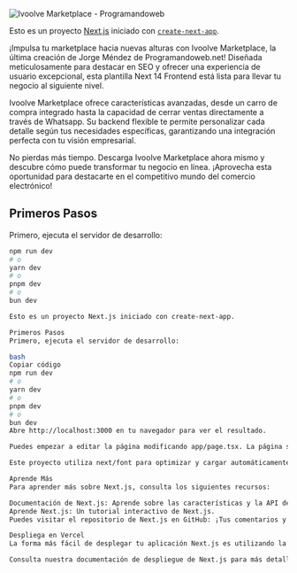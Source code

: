 ![Ivoolve Marketplace - Programandoweb](https://programandoweb.net/wp-content/uploads/2024/05/ivoolve-marketplace-demo-programandoweb-desarrollador-jorge-mendez-1024x490.jpg)

Esto es un proyecto [Next.js](https://nextjs.org/) iniciado con [`create-next-app`](https://github.com/vercel/next.js/tree/canary/packages/create-next-app).

¡Impulsa tu marketplace hacia nuevas alturas con Ivoolve Marketplace, la última creación de Jorge Méndez de Programandoweb.net! Diseñada meticulosamente para destacar en SEO y ofrecer una experiencia de usuario excepcional, esta plantilla Next 14 Frontend está lista para llevar tu negocio al siguiente nivel.

Ivoolve Marketplace ofrece características avanzadas, desde un carro de compra integrado hasta la capacidad de cerrar ventas directamente a través de Whatsapp. Su backend flexible te permite personalizar cada detalle según tus necesidades específicas, garantizando una integración perfecta con tu visión empresarial.

No pierdas más tiempo. Descarga Ivoolve Marketplace ahora mismo y descubre cómo puede transformar tu negocio en línea. ¡Aprovecha esta oportunidad para destacarte en el competitivo mundo del comercio electrónico!

## Primeros Pasos

Primero, ejecuta el servidor de desarrollo:

```bash
npm run dev
# o
yarn dev
# o
pnpm dev
# o
bun dev

Esto es un proyecto Next.js iniciado con create-next-app.

Primeros Pasos
Primero, ejecuta el servidor de desarrollo:

bash
Copiar código
npm run dev
# o
yarn dev
# o
pnpm dev
# o
bun dev
Abre http://localhost:3000 en tu navegador para ver el resultado.

Puedes empezar a editar la página modificando app/page.tsx. La página se actualiza automáticamente a medida que editas el archivo.

Este proyecto utiliza next/font para optimizar y cargar automáticamente Inter, una fuente personalizada de Google.

Aprende Más
Para aprender más sobre Next.js, consulta los siguientes recursos:

Documentación de Next.js: Aprende sobre las características y la API de Next.js.
Aprende Next.js: Un tutorial interactivo de Next.js.
Puedes visitar el repositorio de Next.js en GitHub: ¡Tus comentarios y contribuciones son bienvenidos!

Despliega en Vercel
La forma más fácil de desplegar tu aplicación Next.js es utilizando la Plataforma Vercel de los creadores de Next.js.

Consulta nuestra documentación de despliegue de Next.js para más detalles.
